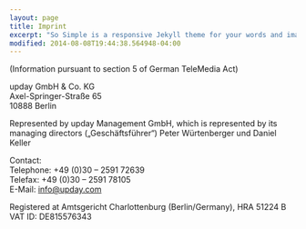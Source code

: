 ```yaml
---
layout: page
title: Imprint
excerpt: "So Simple is a responsive Jekyll theme for your words and images."
modified: 2014-08-08T19:44:38.564948-04:00
---
```

(Information pursuant to section 5 of German TeleMedia Act)

upday GmbH & Co. KG<br>
Axel-Springer-Straße 65<br>
10888 Berlin

Represented by upday Management GmbH, which is represented by its managing directors („Geschäftsführer“) Peter Würtenberger und Daniel Keller

Contact:<br>
Telephone: +49 (0)30 – 2591 72639<br>
Telefax: +49 (0)30 – 2591 78105<br>
E-Mail: info@upday.com

Registered at Amtsgericht Charlottenburg (Berlin/Germany), HRA 51224 B<br>
VAT ID: DE815576343
